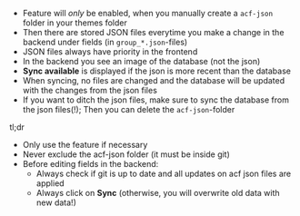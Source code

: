 - Feature will *only* be enabled, when you manually create a `acf-json` folder in your themes folder
- Then there are stored JSON files everytime you make a change in the backend under fields (in `group_*.json`-files)
- JSON files always have priority in the frontend
- In the backend you see an image of the database (not the json)
- **Sync available** is displayed if the json is more recent than the database
- When syncing, no files are changed and the database will be updated with the changes from the json files
- If you want to ditch the json files, make sure to sync the database from the json files(!); Then you can delete the `acf-json`-folder

tl;dr
- Only use the feature if necessary
- Never exclude the acf-json folder (it must be inside git)
- Before editing fields in the backend:
  - Always check if git is up to date and all updates on acf json files are applied
  - Always click on **Sync** (otherwise, you will overwrite old data with new data!)
